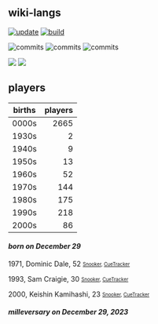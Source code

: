 ## wiki-langs
[![update](https://github.com/dreamerminsk/wiki-langs/actions/workflows/update-tables.yml/badge.svg)](https://github.com/dreamerminsk/wiki-langs/actions/workflows/update-tables.yml)
[![build](https://github.com/dreamerminsk/wiki-langs/actions/workflows/build.yml/badge.svg)](https://github.com/dreamerminsk/wiki-langs/actions/workflows/build.yml)

![commits](https://img.shields.io/github/commit-activity/y/dreamerminsk/wiki-langs)
![commits](https://img.shields.io/github/commit-activity/m/dreamerminsk/wiki-langs)
![commits](https://img.shields.io/github/commit-activity/w/dreamerminsk/wiki-langs)

![](https://img.shields.io/github/languages/code-size/dreamerminsk/wiki-langs)
![](https://img.shields.io/github/repo-size/dreamerminsk/wiki-langs)

## players
| births | players |
| :----: | ------: |
| 0000s | 2665 |
| 1930s | 2 |
| 1940s | 9 |
| 1950s | 13 |
| 1960s | 52 |
| 1970s | 144 |
| 1980s | 175 |
| 1990s | 218 |
| 2000s | 86 |

#### ***born on December 29***
1971, Dominic Dale, 52 <sub><sup>[Snooker](http://www.snooker.org/res/index.asp?player=33), [CueTracker](http://cuetracker.net/Players/dominic-dale/)</sup></sub>

1993, Sam Craigie, 30 <sub><sup>[Snooker](http://www.snooker.org/res/index.asp?player=109), [CueTracker](http://cuetracker.net/Players/sam-craigie/)</sup></sub>

2000, Keishin Kamihashi, 23 <sub><sup>[Snooker](http://www.snooker.org/res/index.asp?player=1803), [CueTracker](http://cuetracker.net/Players/keishin-kamihashi/)</sup></sub>


#### ***milleversary on December 29, 2023***



